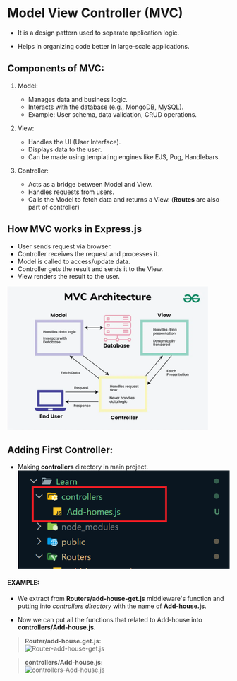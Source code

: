 # Model View Controller (MVC)

* It is a design pattern used to separate application logic.

* Helps in organizing code better in large-scale applications.


## Components of MVC:

1. Model:
    * Manages data and business logic.
    * Interacts with the database (e.g., MongoDB, MySQL).
    * Example: User schema, data validation, CRUD operations.

2. View:
    * Handles the UI (User Interface).
    * Displays data to the user.
    * Can be made using templating engines like EJS, Pug, Handlebars.

3. Controller:
    * Acts as a bridge between Model and View.
    * Handles requests from users.
    * Calls the Model to fetch data and returns a View.
    (**Routes** are also part of controller)


## How MVC works in Express.js
* User sends request via browser.
* Controller receives the request and processes it.
* Model is called to access/update data.
* Controller gets the result and sends it to the View.
* View renders the result to the user.

<img src="./MVC.png" alt="MVC" height="325px">


## Adding First Controller:

* Making **controllers** directory in main project. <br/>
![controller dir](controller_dir.png)

#### EXAMPLE:
* We extract from **Routers/add-house-get.js** middleware's function and putting into *controllers directory* with the name of **Add-house.js**.

* Now we can put all the functions that related to Add-house into **controllers/Add-house.js**.

> **Router/add-house.get.js:** <br/>
![Router-add-house-get.js](Router-add-house-get.png)

> **controllers/Add-house.js:** <br/>
![controllers-Add-house.js](controllers-Add-house.js.png)

